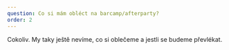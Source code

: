 ```yaml
---
question: Co si mám obléct na barcamp/afterparty?
order: 2
---
```

Cokoliv. My taky ještě nevíme, co si oblečeme a jestli se budeme převlékat. 
